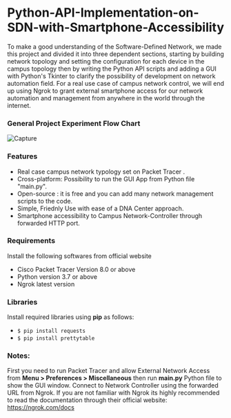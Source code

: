 # Python-API-Implementation-on-SDN-with-Smartphone-Accessibility
To make a good understanding of the Software-Defined Network, we made this project and divided it into three dependent sections, starting by building network topology and setting the configuration for each device in the campus topology then by writing the Python API scripts and adding a GUI with Python's Tkinter to clarify the possibility of development on  network automation field. For a real use case of campus network control, we will end up using Ngrok  to grant external smartphone access for our network automation and management from anywhere  in the world through the internet.


### General Project Experiment Flow Chart
![Capture](https://user-images.githubusercontent.com/115791314/197318480-6731f4f1-d105-4519-8f59-7a056a64b742.PNG)

### Features
- Real case campus network typology set on Packet Tracer .
- Cross-platform: Possibility to run the GUI App from Python file "main.py".
- Open-source : it is free and you can add many network management scripts to the code.
- Simple, Friednly Use with ease of a DNA Center approach.
- Smartphone accessibility to Campus Network-Controller through forwarded HTTP port.

### Requirements
Install the following softwares from official website
- Cisco Packet Tracer Version 8.0 or above
- Python version 3.7 or above
- Ngrok latest version

### Libraries
Install required libraries using **pip** as follows:
- `$ pip install requests`
- `$ pip install prettytable`

### Notes:
 First you need to run Packet Tracer and allow External Network Access from **Menu > Preferences > Miscellaneous** then run **main.py** Python file to show the GUI window.
 Connect to Network Controller using the forwarded URL from Ngrok.
If you are not familiar with Ngrok its highly recommended to read the documentation through their official website: https://ngrok.com/docs



